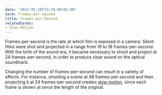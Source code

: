 ```yaml
---
date: '2015-03-20T13:29:00+01:00'
term: frames-per-second
title: Frames-per-Second
relatedterms:
- Slow Motion
---
```


Frames-per-second is the rate at which film is exposed in a
camera. <!--more-->Silent films were shot and projected in a range from 16 to 18
frames-per-second. With the birth of the sound era, it became
necessary to shoot and project at 24 frames-per-second, in order to
produce clear sound on the optical soundtrack.

Changing the number of frames-per-second can result in a variety of
effects. For instance, shooting a scene at 48 frames-per-second and
then projecting it at 24 frames-per-second creates [slow
motion](../slow-motion/), since each frame is shown at twice the
length of the original.